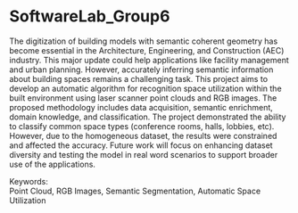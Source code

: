 # SoftwareLab_Group6

The digitization of building models with semantic coherent geometry has become essential in the Architecture, Engineering, and Construction (AEC) industry. This major update could help applications like facility management and urban planning. However, accurately inferring semantic information about building spaces remains a challenging task. This project aims to develop an automatic algorithm for recognition space utilization within the built environment using laser scanner point clouds and RGB images. The proposed methodology includes data acquisition, semantic enrichment, domain knowledge, and classification. The project demonstrated the ability to classify common space types (conference rooms, halls, lobbies, etc). However, due to the homogeneous dataset, the results were constrained and affected the accuracy. Future work will focus on enhancing dataset diversity and testing the model in real word scenarios to support broader use of the applications.  

Keywords:  
Point Cloud, RGB Images, Semantic Segmentation, Automatic Space Utilization  
